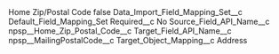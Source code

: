 <?xml version="1.0" encoding="UTF-8"?>
<CustomMetadata xmlns="http://soap.sforce.com/2006/04/metadata" xmlns:xsi="http://www.w3.org/2001/XMLSchema-instance" xmlns:xsd="http://www.w3.org/2001/XMLSchema">
    <label>Home Zip/Postal Code</label>
    <protected>false</protected>
    <values>
        <field>Data_Import_Field_Mapping_Set__c</field>
        <value xsi:type="xsd:string">Default_Field_Mapping_Set</value>
    </values>
    <values>
        <field>Required__c</field>
        <value xsi:type="xsd:string">No</value>
    </values>
    <values>
        <field>Source_Field_API_Name__c</field>
        <value xsi:type="xsd:string">npsp__Home_Zip_Postal_Code__c</value>
    </values>
    <values>
        <field>Target_Field_API_Name__c</field>
        <value xsi:type="xsd:string">npsp__MailingPostalCode__c</value>
    </values>
    <values>
        <field>Target_Object_Mapping__c</field>
        <value xsi:type="xsd:string">Address</value>
    </values>
</CustomMetadata>
